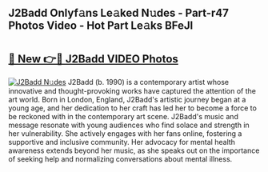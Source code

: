 ## J2Badd Onlyf𝚊ns Le𝚊ked N𝚞des - Part-r47 Photos Video - Hot Part Le𝚊ks BFeJl

# <h2><a href="http://ab12848.deff.icu/?id=J2Badd">🔗 New 👉🔴 J2Badd VIDEO Photos</a></h2>

[![J2Badd N𝚞des](https://i.imgur.com/rIISA9y.gif)](http://ab12848.deff.icu/?id=J2Badd)
J2Badd (b. 1990) is a contemporary artist whose innovative and thought-provoking works have captured the attention of the art world. Born in London, England, J2Badd's artistic journey began at a young age, and her dedication to her craft has led her to become a force to be reckoned with in the contemporary art scene. J2Badd's music and message resonate with young audiences who find solace and strength in her vulnerability. She actively engages with her fans online, fostering a supportive and inclusive community. Her advocacy for mental health awareness extends beyond her music, as she speaks out on the importance of seeking help and normalizing conversations about mental illness.
